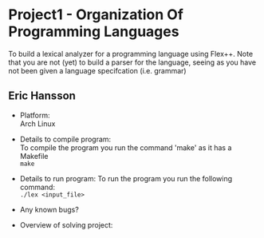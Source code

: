 # Project1 - Organization Of Programming Languages
To build a lexical analyzer for a programming language using Flex++. Note that you are not (yet) to build a parser for the language, 
seeing as you have not been given a language specifcation (i.e. grammar)

## **Eric Hansson**

- Platform:<br>
Arch Linux

- Details to compile program:<br>
To compile the program you run the command 'make' as it has a Makefile<br>
`make`

- Details to run program: 
To run the program you run the following command:<br>
`./lex <input_file>`

- Any known bugs?

- Overview of solving project:

